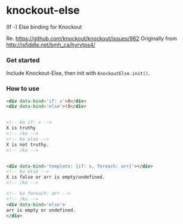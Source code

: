 knockout-else
=============

(If -) Else binding for Knockout


Re. https://github.com/knockout/knockout/issues/962
Originally from http://jsfiddle.net/bmh_ca/hyrvtps4/


### Get started
Include Knockout-Else, then init with `KnockoutElse.init()`.

### How to use

```html
<div data-bind='if: x'>X</div>
<div data-bind='else'>!X</div>


<!-- ko if: x -->
X is truthy
<!-- /ko -->
<!-- ko else -->
X is not truthy.
<!-- /ko -->


<div data-bind='template: {if: x, foreach: arr}'></div>
<!-- ko else -->
X is false or arr is empty/undefined.
<!-- /ko -->

<!-- ko foreach: arr -->
<!-- /ko -->
<div data-bind='else'>
arr is empty or undefined.
</div>
```